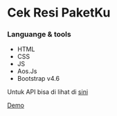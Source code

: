 # Cek Resi PaketKu

### Languange & tools
- HTML
- CSS
- JS
- Aos.Js
- Bootstrap v4.6

Untuk API bisa di lihat di [sini](https://docs.binderbyte.com/api/cek-resi)

[Demo](https://ridhoadtyaa.github.io/cek-resi/)
